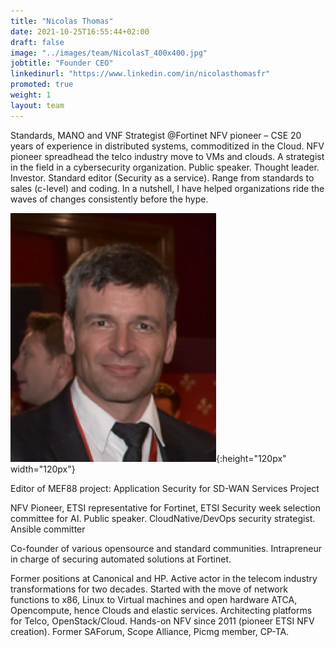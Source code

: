```yaml
---
title: "Nicolas Thomas"
date: 2021-10-25T16:55:44+02:00
draft: false
image: "../images/team/NicolasT_400x400.jpg"
jobtitle: "Founder CEO"
linkedinurl: "https://www.linkedin.com/in/nicolasthomasfr"
promoted: true
weight: 1
layout: team
---
```



Standards, MANO and VNF Strategist @Fortinet NFV pioneer – CSE
20 years of experience in distributed systems, commoditized in the Cloud. NFV pioneer spreadhead the telco industry move to VMs and clouds. A strategist in the field in a cybersecurity organization. Public speaker. Thought leader. Investor. Standard editor (Security as a service). Range from standards to sales (c-level) and coding. In a nutshell, I have helped organizations ride the waves of changes consistently before the hype.

![Nicolas](/images/team/MeCravatte.png){:height="120px" width="120px"}


Editor of MEF88 project: Application Security for SD-WAN Services Project

NFV Pioneer,  ETSI representative for Fortinet, ETSI Security week selection committee for AI.
Public speaker. CloudNative/DevOps security strategist. Ansible committer

Co-founder of various opensource and standard communities.
Intrapreneur in charge of securing automated solutions at Fortinet.

Former positions at Canonical and HP. Active actor in the telecom industry transformations for two decades.
Started with the move of network functions to x86, Linux to Virtual machines and open hardware ATCA, Opencompute, hence Clouds and elastic services. Architecting platforms for Telco, OpenStack/Cloud. Hands-on NFV since 2011 (pioneer ETSI NFV creation). Former SAForum, Scope Alliance, Picmg member, CP-TA.
